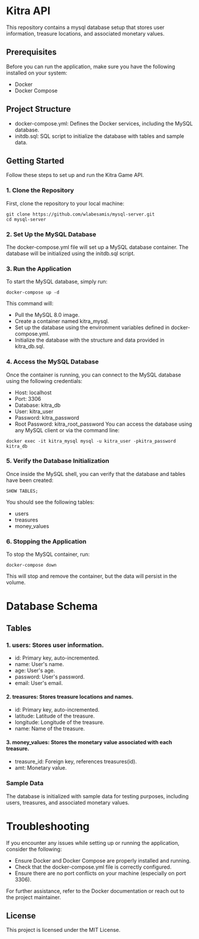 # Kitra API
This repository contains a mysql database setup that stores user information, treasure locations, and associated monetary values.

## Prerequisites
Before you can run the application, make sure you have the following installed on your system:

- Docker
- Docker Compose

## Project Structure
- docker-compose.yml: Defines the Docker services, including the MySQL database.
- initdb.sql: SQL script to initialize the database with tables and sample data.

## Getting Started
Follow these steps to set up and run the Kitra Game API.

### 1. Clone the Repository
First, clone the repository to your local machine:
```
git clone https://github.com/wlabesamis/mysql-server.git
cd mysql-server
```
### 2. Set Up the MySQL Database
The docker-compose.yml file will set up a MySQL database container. The database will be initialized using the initdb.sql script.

### 3. Run the Application
To start the MySQL database, simply run:

```
docker-compose up -d
```
This command will:

- Pull the MySQL 8.0 image.
- Create a container named kitra_mysql.
- Set up the database using the environment variables defined in docker-compose.yml.
- Initialize the database with the structure and data provided in kitra_db.sql.


### 4. Access the MySQL Database
Once the container is running, you can connect to the MySQL database using the following credentials:

- Host: localhost
- Port: 3306
- Database: kitra_db
- User: kitra_user
- Password: kitra_password
- Root Password: kitra_root_password
You can access the database using any MySQL client or via the command line:

```
docker exec -it kitra_mysql mysql -u kitra_user -pkitra_password kitra_db
```

### 5. Verify the Database Initialization
Once inside the MySQL shell, you can verify that the database and tables have been created:

```
SHOW TABLES;
```

You should see the following tables:

- users
- treasures
- money_values

### 6. Stopping the Application
To stop the MySQL container, run:

```
docker-compose down
```

This will stop and remove the container, but the data will persist in the volume.

# Database Schema
## Tables
### 1. users: Stores user information.

- id: Primary key, auto-incremented.
- name: User's name.
- age: User's age.
- password: User's password.
- email: User's email.

#### 2. treasures: Stores treasure locations and names.

- id: Primary key, auto-incremented.
- latitude: Latitude of the treasure.
- longitude: Longitude of the treasure.
- name: Name of the treasure.

#### 3. money_values: Stores the monetary value associated with each treasure.

- treasure_id: Foreign key, references treasures(id).
- amt: Monetary value.

### Sample Data
The database is initialized with sample data for testing purposes, including users, treasures, and associated monetary values.

# Troubleshooting
If you encounter any issues while setting up or running the application, consider the following:

- Ensure Docker and Docker Compose are properly installed and running.
- Check that the docker-compose.yml file is correctly configured.
- Ensure there are no port conflicts on your machine (especially on port 3306).

For further assistance, refer to the Docker documentation or reach out to the project maintainer.

## License
This project is licensed under the MIT License.